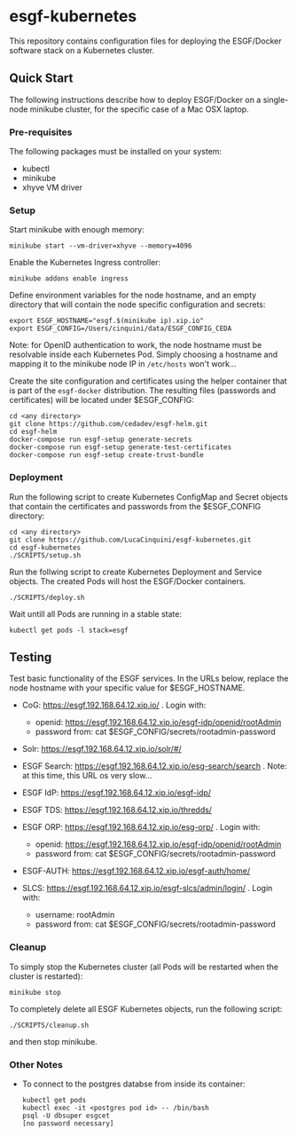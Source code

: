 # esgf-kubernetes

This repository contains configuration files for deploying the ESGF/Docker software stack on a Kubernetes cluster.

## Quick Start

The following instructions describe how to deploy ESGF/Docker on a single-node minikube cluster,
for the specific case of a Mac OSX laptop.

### Pre-requisites

The following packages must be installed on your system:

* kubectl
* minikube
* xhyve VM driver

### Setup

Start minikube with enough memory:

```
minikube start --vm-driver=xhyve --memory=4096
```

Enable the Kubernetes Ingress controller:

```
minikube addons enable ingress
```

Define environment variables for the node hostname, and an empty directory that will contain the node specific configuration and secrets:

```
export ESGF_HOSTNAME="esgf.$(minikube ip).xip.io"
export ESGF_CONFIG=/Users/cinquini/data/ESGF_CONFIG_CEDA
```

Note: for OpenID authentication to work, the node hostname must be resolvable inside each Kubernetes Pod. Simply choosing a hostname and mapping it to the minikube node IP in `/etc/hosts` won't work...

Create the site configuration and certificates using the helper container that is part of the `esgf-docker` distribution. The resulting files
(passwords and certificates) will be located under $ESGF_CONFIG:

```
cd <any directory>
git clone https://github.com/cedadev/esgf-helm.git
cd esgf-helm
docker-compose run esgf-setup generate-secrets
docker-compose run esgf-setup generate-test-certificates
docker-compose run esgf-setup create-trust-bundle
```

### Deployment

Run the following script to create Kubernetes ConfigMap and Secret objects that contain the certificates and passwords from the $ESGF_CONFIG directory:

```
cd <any directory>
git clone https://github.com/LucaCinquini/esgf-kubernetes.git
cd esgf-kubernetes
./SCRIPTS/setup.sh 
```

Run the follwing script to create Kubernetes Deployment and Service objects. The created Pods will host the ESGF/Docker containers.

```
./SCRIPTS/deploy.sh
```

Wait untill all Pods are running in a stable state:

```
kubectl get pods -l stack=esgf
```

## Testing

Test basic functionality of the ESGF services. In the URLs below, replace the node hostname with your specific value for $ESGF_HOSTNAME.

* CoG: https://esgf.192.168.64.12.xip.io/ . Login with:
  * openid: https://esgf.192.168.64.12.xip.io/esgf-idp/openid/rootAdmin
  * password from: cat $ESGF_CONFIG/secrets/rootadmin-password
  
* Solr: https://esgf.192.168.64.12.xip.io/solr/#/

* ESGF Search: https://esgf.192.168.64.12.xip.io/esg-search/search . Note: at this time, this URL os very slow...

* ESGF IdP: https://esgf.192.168.64.12.xip.io/esgf-idp/

* ESGF TDS: https://esgf.192.168.64.12.xip.io/thredds/

* ESGF ORP: https://esgf.192.168.64.12.xip.io/esg-orp/ . Login with:
  * openid: https://esgf.192.168.64.12.xip.io/esgf-idp/openid/rootAdmin
  * password from: cat $ESGF_CONFIG/secrets/rootadmin-password
  
* ESGF-AUTH: https://esgf.192.168.64.12.xip.io/esgf-auth/home/

* SLCS: https://esgf.192.168.64.12.xip.io/esgf-slcs/admin/login/ . Login with:
  * username: rootAdmin
  * password from: cat $ESGF_CONFIG/secrets/rootadmin-password

### Cleanup

To simply stop the Kubernetes cluster (all Pods will be restarted when the cluster is restarted):

```
minikube stop
```

To completely delete all ESGF Kubernetes objects, run the following script:

```
./SCRIPTS/cleanup.sh
```

and then stop minikube.

### Other Notes

* To connect to the postgres databse from inside its container:

  ```
  kubectl get pods
  kubectl exec -it <postgres pod id> -- /bin/bash
  psql -U dbsuper esgcet
  [no password necessary]
  ```
